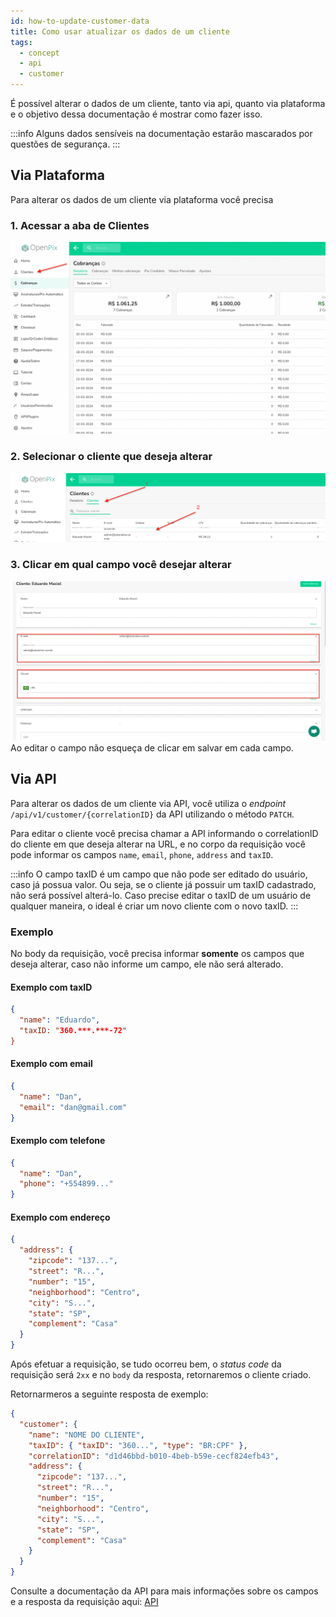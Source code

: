 ```yaml
---
id: how-to-update-customer-data
title: Como usar atualizar os dados de um cliente
tags:
  - concept
  - api
  - customer
---
```


É possível alterar o dados de um cliente, tanto via api, quanto via plataforma e o objetivo dessa documentação é mostrar como fazer isso.

:::info
Alguns dados sensíveis na documentação estarão mascarados por questões de segurança.
:::

## Via Plataforma

Para alterar os dados de um cliente via plataforma você precisa

### 1. Acessar a aba de Clientes

![1 Select Customers Tab](__assets__/customerUpdate/1-select-customers-tab.png)

### 2. Selecionar o cliente que deseja alterar

![2 Select Customer](__assets__/customerUpdate/2-select-customer.png)

### 3. Clicar em qual campo você desejar alterar

![3 Edit And Save](__assets__/customerUpdate/3-edit-and-save.png)
Ao editar o campo não esqueça de clicar em salvar em cada campo.

## Via API

Para alterar os dados de um cliente via API, você utiliza o _endpoint_ `/api/v1/customer/{correlationID}` da API utilizando o método `PATCH`.

Para editar o cliente você precisa chamar a API informando o correlationID do cliente em que deseja alterar na URL, e no corpo da requisição você pode informar os campos `name`, `email`, `phone`, `address` and `taxID`.

:::info
O campo taxID é um campo que não pode ser editado do usuário, caso já possua valor. Ou seja, se o cliente já possuir um taxID cadastrado, não será possível alterá-lo. Caso precise editar o taxID de um usuário de qualquer maneira, o ideal é criar um novo cliente com o novo taxID.
:::

### Exemplo

No body da requisição, você precisa informar **somente** os campos que deseja alterar, caso não informe um campo, ele não será alterado.

#### Exemplo com taxID

```json
{
  "name": "Eduardo",
  "taxID: "360.***.***-72"
}
```

#### Exemplo com email

```json
{
  "name": "Dan",
  "email": "dan@gmail.com"
}
```

#### Exemplo com telefone

```json
{
  "name": "Dan",
  "phone": "+554899..."
}
```

#### Exemplo com endereço

```json
{
  "address": {
    "zipcode": "137...",
    "street": "R...",
    "number": "15",
    "neighborhood": "Centro",
    "city": "S...",
    "state": "SP",
    "complement": "Casa"
  }
}
```

Após efetuar a requisição, se tudo ocorreu bem, o _status code_ da requisição será `2xx` e no `body` da resposta, retornaremos o cliente criado.

Retornarmeros a seguinte resposta de exemplo:

```json
{
  "customer": {
    "name": "NOME DO CLIENTE",
    "taxID": { "taxID": "360...", "type": "BR:CPF" },
    "correlationID": "d1d46bbd-b010-4beb-b59e-cecf824efb43",
    "address": {
      "zipcode": "137...",
      "street": "R...",
      "number": "15",
      "neighborhood": "Centro",
      "city": "S...",
      "state": "SP",
      "complement": "Casa"
    }
  }
}
```

Consulte a documentação da API para mais informações sobre os campos e a resposta da requisição aqui: [API](https://developers.openpix.com.br/api#tag/customer/paths/~1api~1v1~1customer~1%7BcorrelationID%7D/patch)
